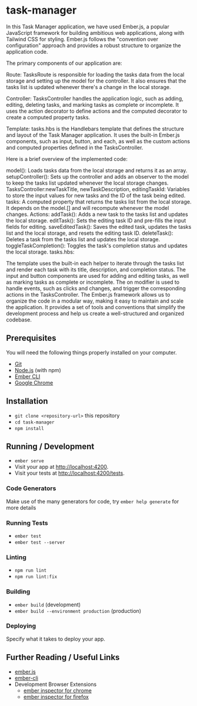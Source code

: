 # task-manager

In this Task Manager application, we have used Ember.js, a popular JavaScript framework for building ambitious web applications, along with Tailwind CSS for styling. Ember.js follows the "convention over configuration" approach and provides a robust structure to organize the application code.

The primary components of our application are:

Route: TasksRoute is responsible for loading the tasks data from the local storage and setting up the model for the controller. It also ensures that the tasks list is updated whenever there's a change in the local storage.

Controller: TasksController handles the application logic, such as adding, editing, deleting tasks, and marking tasks as complete or incomplete. It uses the action decorator to define actions and the computed decorator to create a computed property tasks.

Template: tasks.hbs is the Handlebars template that defines the structure and layout of the Task Manager application. It uses the built-in Ember.js components, such as input, button, and each, as well as the custom actions and computed properties defined in the TasksController.

Here is a brief overview of the implemented code:

model(): Loads tasks data from the local storage and returns it as an array.
setupController(): Sets up the controller and adds an observer to the model to keep the tasks list updated whenever the local storage changes.
TasksController:newTaskTitle, newTaskDescription, editingTaskId: Variables to store the input values for new tasks and the ID of the task being edited.
tasks: A computed property that returns the tasks list from the local storage. It depends on the model.[] and will recompute whenever the model changes.
Actions:
addTask(): Adds a new task to the tasks list and updates the local storage.
editTask(): Sets the editing task ID and pre-fills the input fields for editing.
saveEditedTask(): Saves the edited task, updates the tasks list and the local storage, and resets the editing task ID.
deleteTask(): Deletes a task from the tasks list and updates the local storage.
toggleTaskCompletion(): Toggles the task's completion status and updates the local storage.
tasks.hbs:

The template uses the built-in each helper to iterate through the tasks list and render each task with its title, description, and completion status.
The input and button components are used for adding and editing tasks, as well as marking tasks as complete or incomplete.
The on modifier is used to handle events, such as clicks and changes, and trigger the corresponding actions in the TasksController.
The Ember.js framework allows us to organize the code in a modular way, making it easy to maintain and scale the application. It provides a set of tools and conventions that simplify the development process and help us create a well-structured and organized codebase.

## Prerequisites

You will need the following things properly installed on your computer.

* [Git](https://git-scm.com/)
* [Node.js](https://nodejs.org/) (with npm)
* [Ember CLI](https://ember-cli.com/)
* [Google Chrome](https://google.com/chrome/)

## Installation

* `git clone <repository-url>` this repository
* `cd task-manager`
* `npm install`

## Running / Development

* `ember serve`
* Visit your app at [http://localhost:4200](http://localhost:4200).
* Visit your tests at [http://localhost:4200/tests](http://localhost:4200/tests).

### Code Generators

Make use of the many generators for code, try `ember help generate` for more details

### Running Tests

* `ember test`
* `ember test --server`

### Linting

* `npm run lint`
* `npm run lint:fix`

### Building

* `ember build` (development)
* `ember build --environment production` (production)

### Deploying

Specify what it takes to deploy your app.

## Further Reading / Useful Links

* [ember.js](https://emberjs.com/)
* [ember-cli](https://ember-cli.com/)
* Development Browser Extensions
  * [ember inspector for chrome](https://chrome.google.com/webstore/detail/ember-inspector/bmdblncegkenkacieihfhpjfppoconhi)
  * [ember inspector for firefox](https://addons.mozilla.org/en-US/firefox/addon/ember-inspector/)
